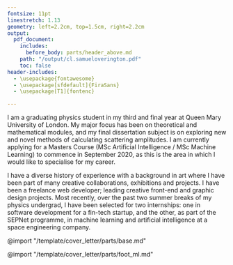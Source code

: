 ```yaml
---
fontsize: 11pt
linestretch: 1.13
geometry: left=2.2cm, top=1.5cm, right=2.2cm
output:
  pdf_document:
    includes:
      before_body: parts/header_above.md
    path: "/output/cl.samueloverington.pdf"
    toc: false
header-includes:
  - \usepackage{fontawesome}
  - \usepackage[sfdefault]{FiraSans}
  - \usepackage[T1]{fontenc}

---
```

<!-- \qquad
**So Cool**
\begin{flushleft}
\tt
123 Address\\
London\\
\end{flushleft} -->

<!-- # SELF INTRODUCTION -->
<!-- The “Intro” Paragraph – Grab the reader’s attention. Introduce yourself, & state why you’re a good fit.  -->
I am a graduating physics student in my third and final year at Queen Mary University of London. My major focus has been on theoretical and mathematical modules, and my final dissertation subject is on exploring new and novel methods of calculating scattering amplitudes.  I am currently applying for a Masters Course (MSc Artificial Intelligence / MSc Machine Learning) to commence in September 2020, as this is the area in which I would like to specialise for my career.

I have a diverse history of experience with a background in art where I have been part of many creative collaborations, exhibitions and projects. I have been a freelance web developer; leading creative front-end and graphic design projects. Most recently, over the past two summer breaks of my physics undergrad, I have been selected for two internships: one in software development for a fin-tech startup, and the other, as part of the SEPNet programme, in machine learning and artificial intelligence at a space engineering company.

@import "/template/cover_letter/parts/base.md"

@import "/template/cover_letter/parts/foot_ml.md"
